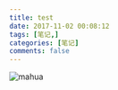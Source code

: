 ```yaml
---
title: test
date: 2017-11-02 00:08:12
tags: [笔记,]
categories: [笔记]
comments: false
---
```

![mahua](https://i.loli.net/2017/10/20/59e958907d2d2.jpg)
<!--more-->